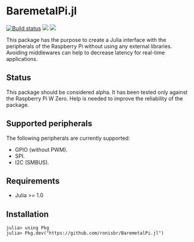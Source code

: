 BaremetalPi.jl
==============

[![Build status](https://github.com/ronisbr/BaremetalPi.jl/workflows/CI/badge.svg)](https://github.com/ronisbr/BaremetalPi.jl/actions)
[![](https://img.shields.io/badge/docs-stable-blue.svg)][docs-stable-url]
[![](https://img.shields.io/badge/docs-dev-blue.svg)][docs-dev-url]

This package has the purpose to create a Julia interface with the peripherals of
the Raspberry Pi without using any external libraries. Avoiding middlewares can
help to decrease latency for real-time applications.

## Status

This package should be considered alpha. It has been tested only against the
Raspberry Pi W Zero. Help is needed to improve the reliability of the package.

## Supported peripherals

The following peripherals are currently supported:

* GPIO (without PWM).
* SPI.
* I2C (SMBUS).

## Requirements

* Julia >= 1.0

## Installation

```julia-repl
julia> using Pkg
julia> Pkg.dev("https://github.com/ronisbr/BaremetalPi.jl")
```

[docs-dev-url]: https://ronisbr.github.io/BaremetalPi.jl/dev
[docs-stable-url]: https://ronisbr.github.io/BaremetalPi.jl/stable
